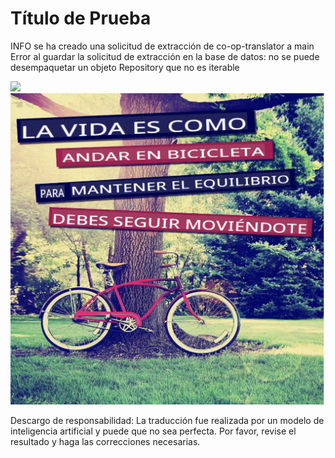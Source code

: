 # Título de Prueba

INFO se ha creado una solicitud de extracción de co-op-translator a main
Error al guardar la solicitud de extracción en la base de datos: no se puede desempaquetar un objeto Repository que no es iterable

![](https://upload.wikimedia.org/wikipedia/commons/thumb/7/77/Google_Images_2015_logo.svg/1200px-Google_Images_2015_logo.svg.png)
![](./translated_images/bicycle.e5987a077c36459b31452b5f6322a930fe95440ab29aeb9c7cbea92148cbe694.es.png)


Descargo de responsabilidad: La traducción fue realizada por un modelo de inteligencia artificial y puede que no sea perfecta. Por favor, revise el resultado y haga las correcciones necesarias.
